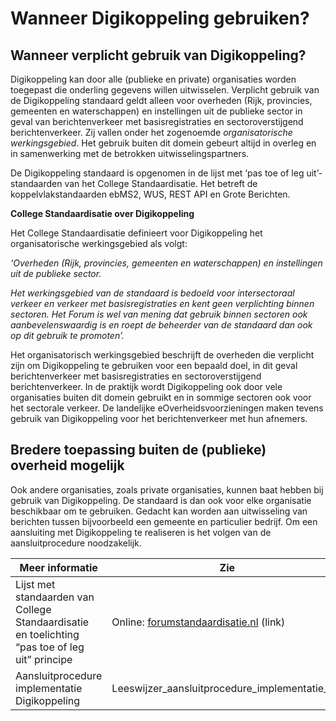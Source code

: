 # Wanneer Digikoppeling gebruiken?

## Wanneer verplicht gebruik van Digikoppeling?

Digikoppeling kan door alle (publieke en private) organisaties worden toegepast die onderling gegevens willen uitwisselen. Verplicht gebruik van de Digikoppeling standaard geldt alleen voor overheden (Rijk, provincies, gemeenten en waterschappen) en instellingen uit de publieke sector in geval van berichtenverkeer met basisregistraties en sectoroverstijgend berichtenverkeer. Zij vallen onder het zogenoemde *organisatorische werkingsgebied*. Het gebruik buiten dit domein gebeurt altijd in overleg en in samenwerking met de betrokken uitwisselingspartners.

De Digikoppeling standaard is opgenomen in de lijst met ‘pas toe of leg uit’-standaarden van het College Standaardisatie. Het betreft de koppelvlakstandaarden ebMS2, WUS, REST API en Grote Berichten.

**College Standaardisatie over Digikoppeling**

Het College Standaardisatie definieert voor Digikoppeling het organisatorische werkingsgebied als volgt:

*‘Overheden (Rijk, provincies, gemeenten en waterschappen) en instellingen uit de publieke sector.*

*Het werkingsgebied van de standaard is bedoeld voor intersectoraal verkeer en verkeer met basisregistraties en kent geen verplichting binnen sectoren. Het Forum is wel van mening dat gebruik binnen sectoren ook aanbevelenswaardig is en roept de beheerder van de standaard dan ook op dit gebruik te promoten’.*

Het organisatorisch werkingsgebied beschrijft de overheden die verplicht zijn om Digikoppeling te gebruiken voor een bepaald doel, in dit geval berichtenverkeer met basisregistraties en sectoroverstijgend berichtenverkeer. In de praktijk wordt Digikoppeling ook door vele organisaties buiten dit domein gebruikt en in sommige sectoren ook voor het sectorale verkeer. De landelijke eOverheidsvoorzieningen maken tevens gebruik van Digikoppeling voor het berichtenverkeer met hun afnemers.

## Bredere toepassing buiten de (publieke) overheid mogelijk

Ook andere organisaties, zoals private organisaties, kunnen baat hebben bij gebruik van Digikoppeling. De standaard is dan ook voor elke organisatie beschikbaar om te gebruiken. Gedacht kan worden aan uitwisseling van berichten tussen bijvoorbeeld een gemeente en particulier bedrijf. Om een aansluiting met Digikoppeling te realiseren is het volgen van de aansluitprocedure noodzakelijk.

| **Meer informatie** | **Zie** | **Doelgroep** |
|---|---|---|
| Lijst met standaarden van College Standaardisatie en toelichting “pas toe of leg uit” principe | Online: [forumstandaardisatie.nl](https://www.forumstandaardisatie.nl/open-standaarden/digikoppeling) (link) | [PL] [A&D]  [OT&B] |
| Aansluitprocedure implementatie Digikoppeling | Leeswijzer_aansluitprocedure_implementatie_DK | [MT] [PL] [A&D] [OT&B] |
